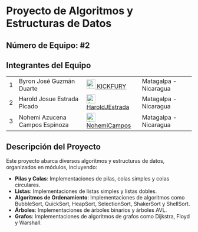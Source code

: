 # Proyecto de Algoritmos y Estructuras de Datos 

## Número de Equipo: #2 

## Integrantes del Equipo 

   <table>
<tr>
		<td>1</td>
    <td>
      Byron José Guzmán Duarte
    </td>
		<td>
			<a href="https://github.com/KICKFURY">
				<img src="https://avatars.githubusercontent.com/u/92235575?s=72&u=5009d8b695904c05c51fb57a9d59c5e15ddc5fef&v=4" width="24" alt="Avatar of KICKFURY"> KICKFURY
			</a><br/>
		</td>
		<td>Matagalpa - Nicaragua</td>
	</tr>
   <tr>
		<td>2</td>
    <td>
      Harold Josue Estrada Picado
    </td>
		<td>
			<a href="https://github.com/HaroldJEstrada">
				<img src="https://avatars.githubusercontent.com/u/148658740?v=4" width="24" alt="Avatar of HaroldJEstrada"> HaroldJEstrada
			</a><br/>
		</td>
		<td>Matagalpa - Nicaragua</td>
	</tr>
      <tr>
		<td>3</td>
    <td>
      Nohemi Azucena Campos Espinoza
    </td>
		<td>
			<a href="https://github.com/NohemiCampos">
				<img src="https://avatars.githubusercontent.com/u/149031015?v=4" width="24" alt="Avatar of NohemiCampos"> NohemiCampos
			</a><br/>
		</td>
		<td>Matagalpa - Nicaragua</td>
	</tr>
 </table>
 
## Descripción del Proyecto

Este proyecto abarca diversos algoritmos y estructuras de datos, organizados en módulos, incluyendo:
- **Pilas y Colas**: Implementaciones de pilas, colas simples y colas circulares.
- **Listas**: Implementaciones de listas simples y listas dobles.
- **Algoritmos de Ordenamiento**: Implementaciones de algoritmos como BubbleSort, QuickSort, HeapSort, SelectionSort, ShakerSort y ShellSort.
- **Árboles**: Implementaciones de árboles binarios y árboles AVL.
- **Grafos**: Implementaciones de algoritmos de grafos como Dijkstra, Floyd y Warshall.
